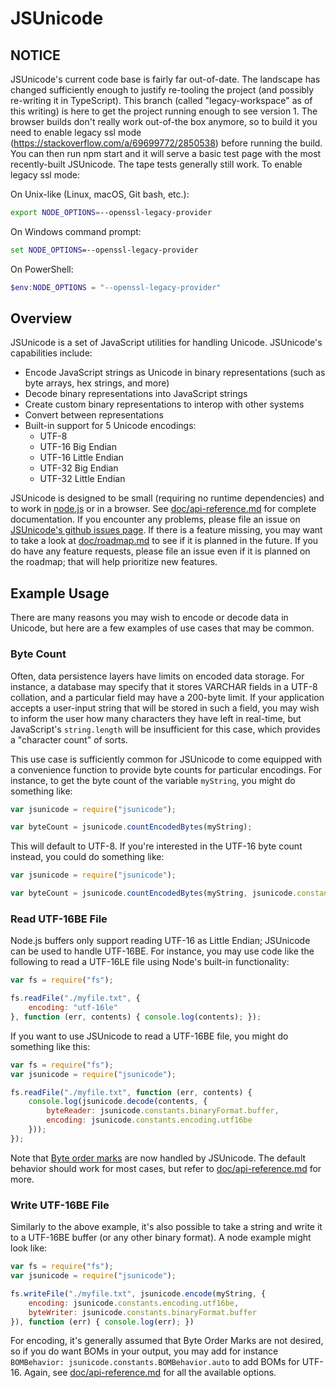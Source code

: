 # JSUnicode

## NOTICE

JSUnicode's current code base is fairly far out-of-date. The landscape has changed sufficiently enough to justify re-tooling the project (and possibly re-writing it in TypeScript). This branch (called "legacy-workspace" as of this writing) is here to get the project running enough to see version 1. The browser builds don't really work out-of-the box anymore, so to build it you need to enable legacy ssl mode (https://stackoverflow.com/a/69699772/2850538) before running the build. You can then run npm start and it will serve a basic test page with the most recently-built JSUnicode. The tape tests generally still work. To enable legacy ssl mode:

On Unix-like (Linux, macOS, Git bash, etc.):

``` bash
export NODE_OPTIONS=--openssl-legacy-provider
```

On Windows command prompt:

```bat
set NODE_OPTIONS=--openssl-legacy-provider
```

On PowerShell:

```ps1
$env:NODE_OPTIONS = "--openssl-legacy-provider"
```

## Overview

JSUnicode is a set of JavaScript utilities for handling Unicode. JSUnicode's capabilities include:

* Encode JavaScript strings as Unicode in binary representations (such as byte arrays, hex strings, and more)
* Decode binary representations into JavaScript strings
* Create custom binary representations to interop with other systems
* Convert between representations
* Built-in support for 5 Unicode encodings:
  * UTF-8
  * UTF-16 Big Endian
  * UTF-16 Little Endian
  * UTF-32 Big Endian
  * UTF-32 Little Endian

JSUnicode is designed to be small (requiring no runtime dependencies) and to work in [node.js](http://nodejs.org) or in a browser. See [doc/api-reference.md](https://github.com/JeremyRann/JSUnicode/blob/master/doc/api-reference.md) for complete documentation. If you encounter any problems, please file an issue on [JSUnicode's github issues page](https://github.com/JeremyRann/JSUnicode/issues). If there is a feature missing, you may want to take a look at [doc/roadmap.md](https://github.com/JeremyRann/JSUnicode/blob/master/doc/roadmap.md) to see if it is planned in the future. If you do have any feature requests, please file an issue even if it is planned on the roadmap; that will help prioritize new features.

## Example Usage

There are many reasons you may wish to encode or decode data in Unicode, but here are a few examples of use cases that may be common.

### Byte Count

Often, data persistence layers have limits on encoded data storage. For instance, a database may specify that it stores VARCHAR fields in a UTF-8 collation, and a particular field may have a 200-byte limit. If your application accepts a user-input string that will be stored in such a field, you may wish to inform the user how many characters they have left in real-time, but JavaScript's `string.length` will be insufficient for this case, which provides a "character count" of sorts.

This use case is sufficiently common for JSUnicode to come equipped with a convenience function to provide byte counts for particular encodings. For instance, to get the byte count of the variable `myString`, you might do something like: 

```javascript
var jsunicode = require("jsunicode");

var byteCount = jsunicode.countEncodedBytes(myString);
```

This will default to UTF-8. If you're interested in the UTF-16 byte count instead, you could do something like:

```javascript
var jsunicode = require("jsunicode");

var byteCount = jsunicode.countEncodedBytes(myString, jsunicode.constants.encoding.utf16);
```

### Read UTF-16BE File

Node.js buffers only support reading UTF-16 as Little Endian; JSUnicode can be used to handle UTF-16BE. For instance, you may use code like the following to read a UTF-16LE file using Node's built-in functionality:

```javascript
var fs = require("fs");

fs.readFile("./myfile.txt", {
    encoding: "utf-16le"
}, function (err, contents) { console.log(contents); });
```

If you want to use JSUnicode to read a UTF-16BE file, you might do something like this:

```javascript
var fs = require("fs");
var jsunicode = require("jsunicode");

fs.readFile("./myfile.txt", function (err, contents) {
    console.log(jsunicode.decode(contents, {
        byteReader: jsunicode.constants.binaryFormat.buffer,
        encoding: jsunicode.constants.encoding.utf16be
    }));
});
```

Note that [Byte order marks](https://en.wikipedia.org/wiki/Byte_order_mark) are now handled by JSUnicode. The default behavior should work for most cases, but refer to [doc/api-reference.md](https://github.com/JeremyRann/JSUnicode/blob/master/doc/api-reference.md) for more.

### Write UTF-16BE File

Similarly to the above example, it's also possible to take a string and write it to a UTF-16BE buffer (or any other binary format). A node example might look like:

```javascript
var fs = require("fs");
var jsunicode = require("jsunicode");

fs.writeFile("./myfile.txt", jsunicode.encode(myString, {
    encoding: jsunicode.constants.encoding.utf16be,
    byteWriter: jsunicode.constants.binaryFormat.buffer
}), function (err) { console.log(err); })
```

For encoding, it's generally assumed that Byte Order Marks are not desired, so if you do want BOMs in your output, you may add for instance `BOMBehavior: jsunicode.constants.BOMBehavior.auto` to add BOMs for UTF-16. Again, see [doc/api-reference.md](https://github.com/JeremyRann/JSUnicode/blob/master/doc/api-reference.md) for all the available options.

